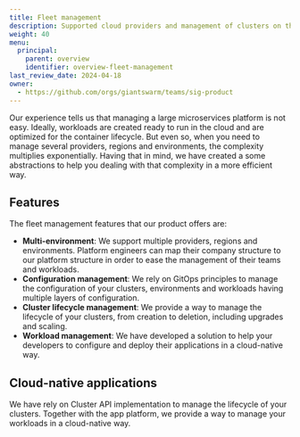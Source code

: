 ```yaml
---
title: Fleet management
description: Supported cloud providers and management of clusters on the Giant Swarm platform.
weight: 40
menu:
  principal:
    parent: overview
    identifier: overview-fleet-management
last_review_date: 2024-04-18
owner:
  - https://github.com/orgs/giantswarm/teams/sig-product
---
```


Our experience tells us that managing a large microservices platform is not easy. Ideally, workloads are created ready to run in the cloud and are optimized for the container lifecycle. But even so, when you need to manage several providers, regions and environments, the complexity multiplies exponentially. Having that in mind, we have created a some abstractions to help you dealing with that complexity in a more efficient way.

## Features

The fleet management features that our product offers are:

- **Multi-environment**: We support multiple providers, regions and environments. Platform engineers can map their company structure to our platform structure in order to ease the management of their teams and workloads.
- **Configuration management**: We rely on GitOps principles to manage the configuration of your clusters, environments and workloads having multiple layers of configuration.
- **Cluster lifecycle management**: We provide a way to manage the lifecycle of your clusters, from creation to deletion, including upgrades and scaling.
- **Workload management**: We have developed a solution to help your developers to configure and deploy their applications in a cloud-native way.

## Cloud-native applications

We have rely on Cluster API implementation to manage the lifecycle of your clusters. Together with the app platform, we provide a way to manage your workloads in a cloud-native way.
